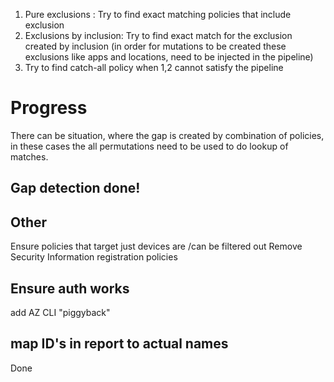 1. Pure exclusions : Try to find exact matching policies that include exclusion
2. Exclusions by inclusion: Try to find exact match for the exclusion created by inclusion (in order for mutations to be created these exclusions like apps and locations, need to be injected in the pipeline)
3. Try to find catch-all policy when 1,2 cannot satisfy the pipeline


<!-- # Progress
 sd
Amount of permutations can be more than just consisting two conditions (increase these)
The lookups need to understand this too -->


# Progress
There can be situation, where the gap is created by combination of policies, in these cases the all permutations need to be used to do lookup of matches. 

## Gap detection done!


## Other
Ensure policies that target just devices are /can be filtered out
Remove Security Information registration policies


## Ensure auth works 
add AZ CLI "piggyback"

## map ID's in report to actual names 
Done 

